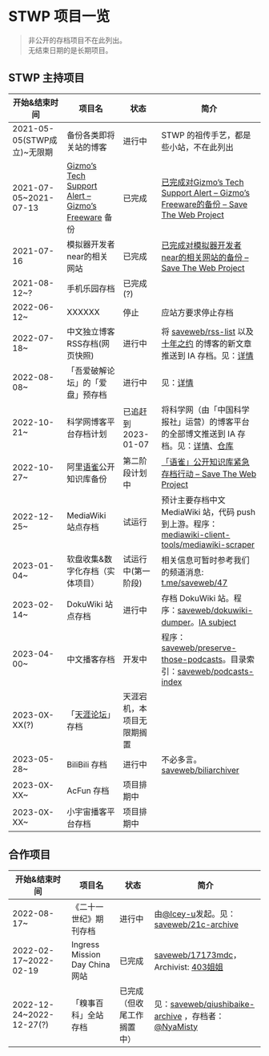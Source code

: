 # STWP 项目一览

> 非公开的存档项目不在此列出。  
> 无结束日期的是长期项目。

## STWP 主持项目

| 开始&结束时间 | 项目名 | 状态 | 简介 |
| --- | --- | --- | --- |
| 2021-05-05(STWP成立)~无限期 | 备份各类即将关站的博客 | 进行中 | STWP 的祖传手艺，都是些小站，不在此列出 |
| 2021-07-05~2021-07-13 | [Gizmo’s Tech Support Alert – Gizmo’s Freeware](https://www.techsupportalert.com/) 备份 | 已完成 | [已完成对Gizmo’s Tech Support Alert – Gizmo’s Freeware的备份 – Save The Web Project](https://blog.save-web.org/blog/2021/07/19/%e5%b7%b2%e5%ae%8c%e6%88%90%e5%af%b9gizmos-tech-support-alert-gizmos-freeware%e7%9a%84%e5%a4%87%e4%bb%bd/) |
| 2021-07-16 | 模拟器开发者near的相关网站 | 已完成 | [已完成对模拟器开发者near的相关网站的备份 – Save The Web Project](https://blog.save-web.org/blog/2021/07/19/%e5%b7%b2%e5%ae%8c%e6%88%90%e5%af%b9%e6%a8%a1%e6%8b%9f%e5%99%a8%e5%bc%80%e5%8f%91%e8%80%85near%e7%9a%84%e7%9b%b8%e5%85%b3%e7%bd%91%e7%ab%99%e7%9a%84%e5%a4%87%e4%bb%bd/) |
| 2021-08-12~? | 手机乐园存档 | 已完成(?) | |
| 2022-06-12~ | XXXXXX | 停止 | 应站方要求停止存档 |
| 2022-07-18~ | 中文独立博客RSS存档(网页快照) | 进行中 | 将 [saveweb/rss-list](https://github.com/saveweb/rss-list) 以及 [十年之约](https://www.foreverblog.cn/) 的博客的新文章推送到 IA 存档。见：[详情](https://blog.save-web.org/blog/2022/07/19/震惊，stwp-竟然给-1700-多个中文独立博客做了每日备份/) |
| 2022-08-08~ | 「吾爱破解论坛」的「爱盘」预存档 | 进行中 | 见：[详情](https://blog.save-web.org/blog/2022/08/08/「吾爱破解论坛」的「爱盘」预存档计划/) |
| 2022-10-21~ | 科学网博客平台存档计划 | 已追赶到 2023-01-07 | 将科学网（由「中国科学报社」运营）的博客平台的全部博文推送到 IA 存档。见：[详情](https://blog.save-web.org/blog/2022/10/21/%e7%a7%91%e5%ad%a6%e7%bd%91%e5%8d%9a%e5%ae%a2%e5%b9%b3%e5%8f%b0%e5%ad%98%e6%a1%a3%e8%ae%a1%e5%88%92/)、[仓库](https://github.com/saveweb/sci-blog-archive) |
| 2022-10-27~ | 阿里[语雀](https://www.yuque.com)公开知识库备份 | 第二阶段计划中 | [「语雀」公开知识库紧急存档行动 – Save The Web Project](https://blog.save-web.org/blog/2022/11/05/%e3%80%8c%e8%af%ad%e9%9b%80%e3%80%8d%e5%85%ac%e5%bc%80%e7%9f%a5%e8%af%86%e5%ba%93%e7%b4%a7%e6%80%a5%e5%ad%98%e6%a1%a3%e8%a1%8c%e5%8a%a8/) |
| 2022-12-25~ | MediaWiki 站点存档 | 试运行 | 预计主要存档中文 MediaWiki 站，代码 push 到上游。程序：[mediawiki-client-tools/mediawiki-scraper](https://github.com/mediawiki-client-tools/mediawiki-scraper/)|
| 2023-01-04~ | 软盘收集&数字化存档（实体项目） | 试运行中(第一阶段) | 相关信息可暂时参考我们的频道消息: [t.me/saveweb/47](https://t.me/saveweb/47) |
| 2023-02-14~ | DokuWiki 站点存档 | 进行中 | 存档 DokuWiki 站。程序：[saveweb/dokuwiki-dumper](https://github.com/saveweb/dokuwiki-dumper)。[IA subject](https://archive.org/search?query=subject%3A"dokuWikiDumper") |
| 2023-04-00~ | 中文播客存档 | 开发中 | 程序：[saveweb/preserve-those-podcasts](https://github.com/saveweb/preserve-those-podcasts)。目录索引：[saveweb/podcasts-index](https://github.com/saveweb/podcasts-index) |
| 2023-0X-XX(?) | 「[天涯论坛](http://bbs.tianya.cn/)」存档 | 天涯宕机，本项目无限期搁置 |  |
| 2023-05-28~ | BiliBili 存档 | 进行中 | 不必多言。 [saveweb/biliarchiver](https://github.com/saveweb/biliarchiver) |
| 2023-0X-XX~ | AcFun 存档 | 项目排期中 |  |
| 2023-0X-XX~ | 小宇宙播客平台存档 | 项目排期中 |  |


## 合作项目

| 开始&结束时间 | 项目名 | 状态 | 简介 |
| --- | --- | --- | --- |
| 2022-08-17~ | 《二十一世纪》期刊存档 | 进行中 | 由[@Icey-u](https://github.com/Icey-u)发起。见：[saveweb/21c-archive](https://github.com/saveweb/21c-archive) |
| 2022-02-17~2022-02-19 | Ingress Mission Day China 网站 | 已完成 | [saveweb/17173mdc](https://github.com/saveweb/17173mdc)，Archivist: [403姐姐](@jshensh) |
| 2022-12-24~2022-12-27(?) | 「糗事百科」全站存档 | 已完成（但收尾工作搁置中） | 见：[saveweb/qiushibaike-archive](https://github.com/saveweb/qiushibaike-archive) ，存档者：[@NyaMisty](https://github.com/NyaMisty) |
